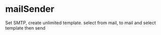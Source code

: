 # mailSender
Set SMTP, create unlimited template. select from mail, to mail and select template then send
